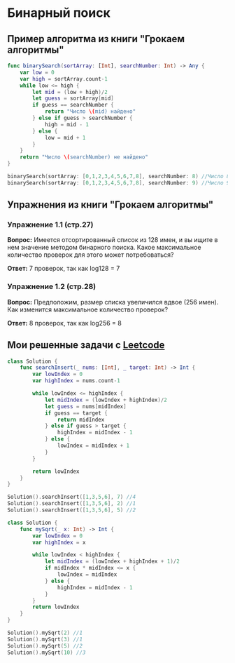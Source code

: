 #  Бинарный поиск

## Пример алгоритма из книги "Грокаем алгоритмы"
```SWIFT
func binarySearch(sortArray: [Int], searchNumber: Int) -> Any {
    var low = 0
    var high = sortArray.count-1
    while low <= high {
        let mid = (low + high)/2
        let guess = sortArray[mid]
        if guess == searchNumber {
            return "Число \(mid) найдено"
        } else if guess > searchNumber {
            high = mid - 1
        } else {
            low = mid + 1
        }
    }
    return "Число \(searchNumber) не найдено"
}

binarySearch(sortArray: [0,1,2,3,4,5,6,7,8], searchNumber: 8) //Число 8 найдено
binarySearch(sortArray: [0,1,2,3,4,5,6,7,8], searchNumber: 9) //Число 9 не найдено
```


## Упражнения из книги "Грокаем алгоритмы"
### Упражнение 1.1 (стр.27)
__Вопрос:__ Имеется отсортированный список из 128 имен, и вы ищите в нем значение методом бинарного поиска. Какое максимальное количество проверок для этого может потребоваться?

__Ответ:__ 7 проверок, так как log128 = 7

### Упражнение 1.2 (стр.28)
__Вопрос:__ Предположим, размер списка увеличился вдвое (256 имен). Как изменится максимальное количество проверок?

__Ответ:__ 8 проверок, так как log256 = 8



## Мои решенные задачи с [Leetcode](https://leetcode.com/PollyVern/)
```SWIFT
class Solution {
    func searchInsert(_ nums: [Int], _ target: Int) -> Int {
        var lowIndex = 0
        var highIndex = nums.count-1

        while lowIndex <= highIndex {
            let midIndex = (lowIndex + highIndex)/2
            let guess = nums[midIndex]
            if guess == target {
                return midIndex
            } else if guess > target {
                highIndex = midIndex - 1
            } else {
                lowIndex = midIndex + 1
            }
        }

        return lowIndex
    }
}

Solution().searchInsert([1,3,5,6], 7) //4
Solution().searchInsert([1,3,5,6], 2) //1
Solution().searchInsert([1,3,5,6], 5) //2
```
```SWIFT
class Solution {
    func mySqrt(_ x: Int) -> Int {
        var lowIndex = 0
        var highIndex = x

        while lowIndex < highIndex {
            let midIndex = (lowIndex + highIndex + 1)/2
            if midIndex * midIndex <= x {
                lowIndex = midIndex
            } else {
                highIndex = midIndex - 1
            }
        }
        return lowIndex
    }
}

Solution().mySqrt(2) //1
Solution().mySqrt(3) //1
Solution().mySqrt(5) //2
Solution().mySqrt(10) //3
```
